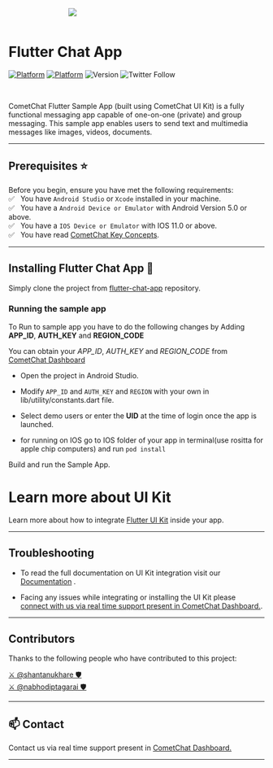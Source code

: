 <div style="width:100%">
	<div style="width:50%; display:inline-block">
		<p align="center">
         <img align="center" src="https://avatars2.githubusercontent.com/u/45484907?s=200&v=4"/>
		</p>
	</div>
</div>

# Flutter Chat App

[![Platform](https://img.shields.io/badge/Platform-Flutter-violet.svg)](#)
[![Platform](https://img.shields.io/badge/Language-dart-blue.svg)](#)
![Version](https://shields.io/badge/version-4.0.0--beta.1-orange)
![Twitter Follow](https://img.shields.io/twitter/follow/cometchat?style=social)

<br>

CometChat Flutter Sample App (built using CometChat UI Kit) is a fully functional messaging app capable of one-on-one (private) and group messaging. This sample app enables users to send text and multimedia messages like images, videos, documents.
<br/>
<hr/>

## Prerequisites :star:
Before you begin, ensure you have met the following requirements:<br/>
✅ &nbsp; You have `Android Studio` or  `Xcode` installed in your machine.<br/>
✅ &nbsp; You have a `Android Device or Emulator` with Android Version 5.0 or above.<br/>
✅ &nbsp; You have a `IOS Device or Emulator` with IOS 11.0 or above.<br/>
✅ &nbsp; You have read [CometChat Key Concepts](https://www.cometchat.com/docs/flutter-v4-uikit/key-concepts).<br/>

<hr/>

## Installing Flutter Chat App :wrench:

Simply clone the project from [flutter-chat-app](https://github.com/cometchat-pro/flutter-chat-app) repository.


### Running the sample app

To Run to sample app you have to do the following changes by Adding **APP_ID**, **AUTH_KEY** and  **REGION_CODE**

You can obtain your  *APP_ID*, *AUTH_KEY* and *REGION_CODE* from [CometChat Dashboard](https://app.cometchat.io/)

- Open the project in Android Studio.

- Modify `APP_ID` and `AUTH_KEY` and `REGION` with your own in lib/utility/constants.dart file.

-  Select demo users or enter the **UID** at the time of login once the app is launched.

- for running on IOS go to IOS folder of your app in terminal(use rositta for apple chip computers) and run `pod install`


Build and run the Sample App.
</hr>

# Learn more about UI Kit

Learn more about how to integrate [Flutter UI Kit](https://www.cometchat.com/docs/flutter-v4-uikit/integration#getting-started) inside your app.
<br/>
<hr/>

## Troubleshooting

- To read the full documentation on UI Kit integration visit our [Documentation](https://www.cometchat.com/docs/flutter-v4-uikit/overview)  .

- Facing any issues while integrating or installing the UI Kit please <a href="https://app.cometchat.com/"> connect with us via real time support present in CometChat Dashboard.</a>.

---


## Contributors

Thanks to the following people who have contributed to this project:

[⚔️ @shantanukhare 🛡](https://github.com/Shantanu-CometChat) <br>
[⚔️ @nabhodiptagarai 🛡](https://github.com/nabhodiptagarai) <br>

---

## :mailbox: Contact

Contact us via real time support present in [CometChat Dashboard.](https://app.cometchat.io/)

---
